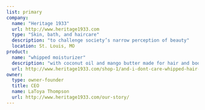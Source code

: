 ```yaml
---
list: primary
company:
  name: "Heritage 1933"
  url: http://www.heritage1933.com
  type: "Skin, bath, and haircare"
  description: "to challenge society’s narrow perception of beauty"
  location: St. Louis, MO
product:
  name: "whipped moisturizer"
  description: "with coconut oil and mango butter made for hair and body"
  url: http://www.heritage1933.com/shop-1/and-i-dont-care-whipped-hair-body-moisturizing-butter
owner:
  type: owner-founder
  title: CEO
  name: LaToya Thompson
  url: http://www.heritage1933.com/our-story/
---
```

